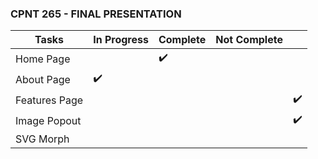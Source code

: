 ###  CPNT 265 - FINAL PRESENTATION  




| Tasks  | In Progress  | Complete |  Not Complete |   |
|---|---|---|---|---|
| Home Page  |   |  ✔️ |   |   |
|  About Page | ✔️  |   |   |   |
| Features Page  |   |   |   |  ✔️ |
| Image Popout  |   |   |   |  ✔️ |
| SVG Morph  |   |   |   |   |  ✔️ || 

